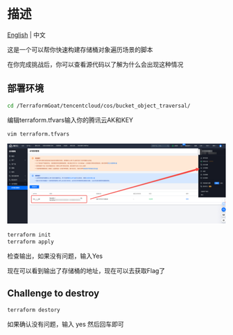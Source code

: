 # 描述

[English](./README.md) | 中文

这是一个可以帮你快速构建存储桶对象遍历场景的脚本

在你完成挑战后，你可以查看源代码以了解为什么会出现这种情况

## 部署环境

```bash
cd /TerraformGoat/tencentcloud/cos/bucket_object_traversal/
```

编辑terraform.tfvars输入你的腾讯云AK和KEY

```bash
vim terraform.tfvars
```

![image-20220420142509331](../../../images/UzJuMarkDownImageimage-20220420142509331.png)

```bash
terraform init
terraform apply
```

检查输出，如果没有问题，输入Yes

现在可以看到输出了存储桶的地址，现在可以去获取Flag了

## Challenge to destroy

```bash
terraform destory
```

如果确认没有问题，输入 yes 然后回车即可
